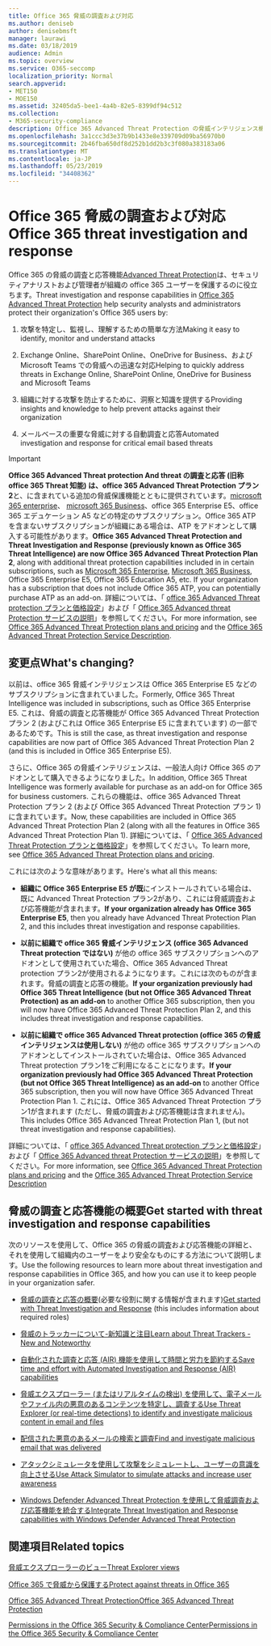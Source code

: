 ```yaml
---
title: Office 365 脅威の調査および対応
ms.author: deniseb
author: denisebmsft
manager: laurawi
ms.date: 03/18/2019
audience: Admin
ms.topic: overview
ms.service: O365-seccomp
localization_priority: Normal
search.appverid:
- MET150
- MOE150
ms.assetid: 32405da5-bee1-4a4b-82e5-8399df94c512
ms.collection:
- M365-security-compliance
description: Office 365 Advanced Threat Protection の脅威インテリジェンス機能が、組織に対する脅威を調査し、マルウェア、フィッシング、および Office 365 がユーザーに代わって検出したその他の攻撃に対応し、脅威を検索する方法について説明します。切り替える.
ms.openlocfilehash: 3a1ccc3d3e37b9b1433e8e339709d09ba56970b0
ms.sourcegitcommit: 2b46fba650df8d252b1dd2b3c3f080a383183a06
ms.translationtype: MT
ms.contentlocale: ja-JP
ms.lasthandoff: 05/23/2019
ms.locfileid: "34408362"
---
```

# <a name="office-365-threat-investigation-and-response"></a><span data-ttu-id="75e99-103">Office 365 脅威の調査および対応</span><span class="sxs-lookup"><span data-stu-id="75e99-103">Office 365 threat investigation and response</span></span>

<span data-ttu-id="75e99-104">Office 365 の脅威の調査と応答機能[Advanced Threat Protection](office-365-atp.md)は、セキュリティアナリストおよび管理者が組織の office 365 ユーザーを保護するのに役立ちます。</span><span class="sxs-lookup"><span data-stu-id="75e99-104">Threat investigation and response capabilities in [Office 365 Advanced Threat Protection](office-365-atp.md) help security analysts and administrators protect their organization's Office 365 users by:</span></span>
  
1. <span data-ttu-id="75e99-105">攻撃を特定し、監視し、理解するための簡単な方法</span><span class="sxs-lookup"><span data-stu-id="75e99-105">Making it easy to identify, monitor and understand attacks</span></span>
    
2. <span data-ttu-id="75e99-106">Exchange Online、SharePoint Online、OneDrive for Business、および Microsoft Teams での脅威への迅速な対応</span><span class="sxs-lookup"><span data-stu-id="75e99-106">Helping to quickly address threats in Exchange Online, SharePoint Online, OneDrive for Business and Microsoft Teams</span></span>
    
3. <span data-ttu-id="75e99-107">組織に対する攻撃を防止するために、洞察と知識を提供する</span><span class="sxs-lookup"><span data-stu-id="75e99-107">Providing insights and knowledge to help prevent attacks against their organization</span></span>

4. <span data-ttu-id="75e99-108">メールベースの重要な脅威に対する自動調査と応答</span><span class="sxs-lookup"><span data-stu-id="75e99-108">Automated investigation and response for critical email based threats</span></span>
    
> [!IMPORTANT]
> <span data-ttu-id="75e99-109">**Office 365 Advanced Threat protection And threat の調査と応答 (旧称 office 365 Threat 知能) は、office 365 Advanced Threat Protection プラン 2**と、に含まれている追加の脅威保護機能とともに提供されています。[microsoft 365 enterprise](https://www.microsoft.com/microsoft-365/enterprise/home)、 [microsoft 365 Business](https://www.microsoft.com/microsoft-365/business)、office 365 Enterprise E5、office 365 エデュケーション A5 などの特定のサブスクリプション。Office 365 ATP を含まないサブスクリプションが組織にある場合は、ATP をアドオンとして購入する可能性があります。</span><span class="sxs-lookup"><span data-stu-id="75e99-109">**Office 365 Advanced Threat Protection and Threat Investigation and Response (previously known as Office 365 Threat Intelligence) are now Office 365 Advanced Threat Protection Plan 2**, along with additional threat protection capabilities included in in certain subscriptions, such as [Microsoft 365 Enterprise](https://www.microsoft.com/microsoft-365/enterprise/home), [Microsoft 365 Business](https://www.microsoft.com/microsoft-365/business), Office 365 Enterprise E5, Office 365 Education A5, etc. If your organization has a subscription that does not include Office 365 ATP, you can potentially purchase ATP as an add-on.</span></span> <span data-ttu-id="75e99-110">詳細については、「 [office 365 Advanced Threat protection プランと価格設定](https://products.office.com/exchange/advance-threat-protection)」および「 [Office 365 Advanced threat Protection サービスの説明](https://docs.microsoft.com/office365/servicedescriptions/office-365-advanced-threat-protection-service-description#whats-new-in-office-365-advanced-threat-protection-atp)」を参照してください。</span><span class="sxs-lookup"><span data-stu-id="75e99-110">For more information, see [Office 365 Advanced Threat Protection plans and pricing](https://products.office.com/exchange/advance-threat-protection) and the [Office 365 Advanced Threat Protection Service Description](https://docs.microsoft.com/office365/servicedescriptions/office-365-advanced-threat-protection-service-description#whats-new-in-office-365-advanced-threat-protection-atp).</span></span> 
  
## <a name="whats-changing"></a><span data-ttu-id="75e99-111">変更点</span><span class="sxs-lookup"><span data-stu-id="75e99-111">What's changing?</span></span>

<span data-ttu-id="75e99-112">以前は、office 365 脅威インテリジェンスは Office 365 Enterprise E5 などのサブスクリプションに含まれていました。</span><span class="sxs-lookup"><span data-stu-id="75e99-112">Formerly, Office 365 Threat Intelligence was included in subscriptions, such as Office 365 Enterprise E5.</span></span> <span data-ttu-id="75e99-113">これは、脅威の調査と応答機能が Office 365 Advanced Threat Protection プラン 2 (およびこれは Office 365 Enterprise E5 に含まれています) の一部であるためです。</span><span class="sxs-lookup"><span data-stu-id="75e99-113">This is still the case, as threat investigation and response capabilities are now part of Office 365 Advanced Threat Protection Plan 2 (and this is included in Office 365 Enterprise E5).</span></span> 

<span data-ttu-id="75e99-114">さらに、Office 365 の脅威インテリジェンスは、一般法人向け Office 365 のアドオンとして購入できるようになりました。</span><span class="sxs-lookup"><span data-stu-id="75e99-114">In addition, Office 365 Threat Intelligence was formerly available for purchase as an add-on for Office 365 for business customers.</span></span> <span data-ttu-id="75e99-115">これらの機能は、office 365 Advanced Threat Protection プラン 2 (および Office 365 Advanced Threat Protection プラン 1) に含まれています。</span><span class="sxs-lookup"><span data-stu-id="75e99-115">Now, these capabilities are included in Office 365 Advanced Threat Protection Plan 2 (along with all the features in Office 365 Advanced Threat Protection Plan 1).</span></span> <span data-ttu-id="75e99-116">詳細については、「 [Office 365 Advanced Threat Protection プランと価格設定](https://products.office.com/exchange/advance-threat-protection)」を参照してください。</span><span class="sxs-lookup"><span data-stu-id="75e99-116">To learn more, see [Office 365 Advanced Threat Protection plans and pricing](https://products.office.com/exchange/advance-threat-protection).</span></span>

<span data-ttu-id="75e99-117">これには次のような意味があります。</span><span class="sxs-lookup"><span data-stu-id="75e99-117">Here's what all this means:</span></span>

- <span data-ttu-id="75e99-118">**組織に Office 365 Enterprise E5 が既**にインストールされている場合は、既に Advanced Threat Protection プラン2があり、これには脅威調査および応答機能が含まれます。</span><span class="sxs-lookup"><span data-stu-id="75e99-118">**If your organization already has Office 365 Enterprise E5**, then you already have Advanced Threat Protection Plan 2, and this includes threat investigation and response capabilities.</span></span>

- <span data-ttu-id="75e99-119">**以前に組織で office 365 脅威インテリジェンス (office 365 Advanced Threat protection ではない)** が他の office 365 サブスクリプションへのアドオンとして使用されていた場合、Office 365 Advanced Threat protection プラン2が使用されるようになります。これには次のものが含まれます。脅威の調査と応答の機能。</span><span class="sxs-lookup"><span data-stu-id="75e99-119">**If your organization previously had Office 365 Threat Intelligence (but not Office 365 Advanced Threat Protection) as an add-on** to another Office 365 subscription, then you will now have Office 365 Advanced Threat Protection Plan 2, and this includes threat investigation and response capabilities.</span></span> 

- <span data-ttu-id="75e99-120">**以前に組織で office 365 Advanced Threat protection (office 365 の脅威インテリジェンスは使用しない)** が他の office 365 サブスクリプションへのアドオンとしてインストールされていた場合は、Office 365 Advanced Threat protection プラン1をご利用になることになります。</span><span class="sxs-lookup"><span data-stu-id="75e99-120">**If your organization previously had Office 365 Advanced Threat Protection (but not Office 365 Threat Intelligence) as an add-on** to another Office 365 subscription, then you will now have Office 365 Advanced Threat Protection Plan 1.</span></span> <span data-ttu-id="75e99-121">これには、Office 365 Advanced Threat Protection プラン1が含まれます (ただし、脅威の調査および応答機能は含まれません)。</span><span class="sxs-lookup"><span data-stu-id="75e99-121">This includes Office 365 Advanced Threat Protection Plan 1, (but not threat investigation and response capabilities).</span></span>

<span data-ttu-id="75e99-122">詳細については、「 [office 365 Advanced Threat protection プランと価格設定](https://products.office.com/exchange/advance-threat-protection)」および「 [Office 365 Advanced threat Protection サービスの説明](https://docs.microsoft.com/office365/servicedescriptions/office-365-advanced-threat-protection-service-description#whats-new-in-office-365-advanced-threat-protection-atp)」を参照してください。</span><span class="sxs-lookup"><span data-stu-id="75e99-122">For more information, see [Office 365 Advanced Threat Protection plans and pricing](https://products.office.com/exchange/advance-threat-protection) and the [Office 365 Advanced Threat Protection Service Description](https://docs.microsoft.com/office365/servicedescriptions/office-365-advanced-threat-protection-service-description#whats-new-in-office-365-advanced-threat-protection-atp)</span></span>

## <a name="get-started-with-threat-investigation-and-response-capabilities"></a><span data-ttu-id="75e99-123">脅威の調査と応答機能の概要</span><span class="sxs-lookup"><span data-stu-id="75e99-123">Get started with threat investigation and response capabilities</span></span>

<span data-ttu-id="75e99-124">次のリソースを使用して、Office 365 の脅威の調査および応答機能の詳細と、それを使用して組織内のユーザーをより安全なものにする方法について説明します。</span><span class="sxs-lookup"><span data-stu-id="75e99-124">Use the following resources to learn more about threat investigation and response capabilities in Office 365, and how you can use it to keep people in your organization safer.</span></span>
  
- <span data-ttu-id="75e99-125">[脅威の調査と応答の概要](get-started-with-ti.md)(必要な役割に関する情報が含まれます)</span><span class="sxs-lookup"><span data-stu-id="75e99-125">[Get started with Threat Investigation and Response](get-started-with-ti.md) (this includes information about required roles)</span></span> 
    
- [<span data-ttu-id="75e99-126">脅威のトラッカーについて-新知識と注目</span><span class="sxs-lookup"><span data-stu-id="75e99-126">Learn about Threat Trackers - New and Noteworthy</span></span>](threat-trackers.md)

- [<span data-ttu-id="75e99-127">自動化された調査と応答 (AIR) 機能を使用して時間と労力を節約する</span><span class="sxs-lookup"><span data-stu-id="75e99-127">Save time and effort with Automated Investigation and Response (AIR) capabilities</span></span>](automated-investigation-response-office.md)

- [<span data-ttu-id="75e99-128">脅威エクスプローラー (またはリアルタイムの検出) を使用して、電子メールやファイル内の悪意のあるコンテンツを特定し、調査する</span><span class="sxs-lookup"><span data-stu-id="75e99-128">Use Threat Explorer (or real-time detections) to identify and investigate malicious content in email and files</span></span>](threat-explorer.md)
    
- [<span data-ttu-id="75e99-129">配信された悪意のあるメールの検索と調査</span><span class="sxs-lookup"><span data-stu-id="75e99-129">Find and investigate malicious email that was delivered</span></span>](investigate-malicious-email-that-was-delivered.md)
    
- [<span data-ttu-id="75e99-130">アタックシミュレータを使用して攻撃をシミュレートし、ユーザーの意識を向上させる</span><span class="sxs-lookup"><span data-stu-id="75e99-130">Use Attack Simulator to simulate attacks and increase user awareness</span></span>](attack-simulator.md)
    
- [<span data-ttu-id="75e99-131">Windows Defender Advanced Threat Protection を使用して脅威調査および応答機能を統合する</span><span class="sxs-lookup"><span data-stu-id="75e99-131">Integrate Threat Investigation and Response capabilities with Windows Defender Advanced Threat Protection</span></span>](integrate-office-365-ti-with-wdatp.md)
    
## <a name="related-topics"></a><span data-ttu-id="75e99-132">関連項目</span><span class="sxs-lookup"><span data-stu-id="75e99-132">Related topics</span></span>

[<span data-ttu-id="75e99-133">脅威エクスプローラーのビュー</span><span class="sxs-lookup"><span data-stu-id="75e99-133">Threat Explorer views</span></span>](threat-explorer-views.md)

[<span data-ttu-id="75e99-134">Office 365 で脅威から保護する</span><span class="sxs-lookup"><span data-stu-id="75e99-134">Protect against threats in Office 365</span></span>](protect-against-threats.md)
  
[<span data-ttu-id="75e99-135">Office 365 Advanced Threat Protection</span><span class="sxs-lookup"><span data-stu-id="75e99-135">Office 365 Advanced Threat Protection</span></span>](office-365-atp.md)
  
[<span data-ttu-id="75e99-136">Permissions in the Office 365 Security &amp; Compliance Center</span><span class="sxs-lookup"><span data-stu-id="75e99-136">Permissions in the Office 365 Security &amp; Compliance Center</span></span>](permissions-in-the-security-and-compliance-center.md)
 
